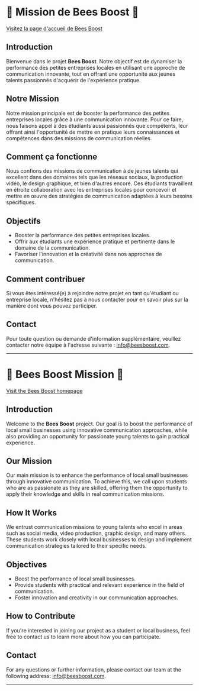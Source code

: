 # 🐝 Mission de Bees Boost 🐝

[Visitez la page d'accueil de Bees Boost](https://beesboost.com/fr/page-daccueil/)


## Introduction
Bienvenue dans le projet **Bees Boost**. Notre objectif est de dynamiser la performance des petites entreprises locales en utilisant une approche de communication innovante, tout en offrant une opportunité aux jeunes talents passionnés d'acquérir de l'expérience pratique.

## Notre Mission
Notre mission principale est de booster la performance des petites entreprises locales grâce à une communication innovante. Pour ce faire, nous faisons appel à des étudiants aussi passionnés que compétents, leur offrant ainsi l'opportunité de mettre en pratique leurs connaissances et compétences dans des missions de communication réelles.

## Comment ça fonctionne
Nous confions des missions de communication à de jeunes talents qui excellent dans des domaines tels que les réseaux sociaux, la production vidéo, le design graphique, et bien d'autres encore. Ces étudiants travaillent en étroite collaboration avec les entreprises locales pour concevoir et mettre en œuvre des stratégies de communication adaptées à leurs besoins spécifiques.

## Objectifs
- Booster la performance des petites entreprises locales.
- Offrir aux étudiants une expérience pratique et pertinente dans le domaine de la communication.
- Favoriser l'innovation et la créativité dans nos approches de communication.

## Comment contribuer
Si vous êtes intéressé(e) à rejoindre notre projet en tant qu'étudiant ou entreprise locale, n'hésitez pas à nous contacter pour en savoir plus sur la manière dont vous pouvez participer.

## Contact
Pour toute question ou demande d'information supplémentaire, veuillez contacter notre équipe à l'adresse suivante : [info@beesboost.com](mailto:info@beesboost.com).

---

# 🐝 Bees Boost Mission 🐝

[Visit the Bees Boost homepage](https://beesboost.com/)


## Introduction
Welcome to the **Bees Boost** project. Our goal is to boost the performance of local small businesses using innovative communication approaches, while also providing an opportunity for passionate young talents to gain practical experience.

## Our Mission
Our main mission is to enhance the performance of local small businesses through innovative communication. To achieve this, we call upon students who are as passionate as they are skilled, offering them the opportunity to apply their knowledge and skills in real communication missions.

## How It Works
We entrust communication missions to young talents who excel in areas such as social media, video production, graphic design, and many others. These students work closely with local businesses to design and implement communication strategies tailored to their specific needs.

## Objectives
- Boost the performance of local small businesses.
- Provide students with practical and relevant experience in the field of communication.
- Foster innovation and creativity in our communication approaches.

## How to Contribute
If you're interested in joining our project as a student or local business, feel free to contact us to learn more about how you can participate.

## Contact
For any questions or further information, please contact our team at the following address: [info@beesboost.com](mailto:info@beesboost.com).

---